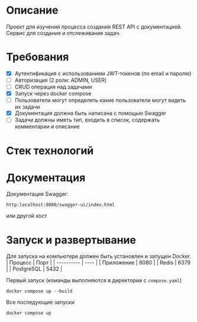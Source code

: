 # Описание
Проект для изучения процесса создания REST API с документацией.\
Сервис для создания и отслеживания задач.
# Требования
- [x] Аутентификация с использованием JWT-токенов (по email и паролю)
- [ ] Авторизация (2 роли: ADMIN, USER)
- [ ] CRUD операция над задачами
- [x] Запуск через docker compose
- [ ] Пользователи могут определять какие пользователи могут видеть их задачи
- [x] Документация должна быть написана с помощью Swagger
- [ ] Задачи должны иметь тип, входить в список, содержать комментарии и описание
# Стек технологий
# Документация
Документация Swagger:
```
http:localhost:8080/swagger-ui/index.html
```
или другой хост
# Запуск и развертывание
Для запуска на компьютере должен быть установлен и запущен Docker.
| Процесс    | Порт |
| ---------- | ---- |
| Приложение | 8080 |
| Redis      | 6379 |
| PostgreSQL | 5432 |

Первый запуск (команды выполняются в директории с `compose.yaml`)
```
docker compose up --build
```
Все последующие запуски
```
docker compose up
```

